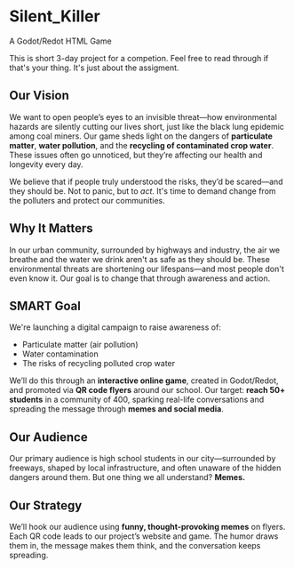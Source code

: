 
# Silent_Killer

A Godot/Redot HTML Game

This is short 3-day project for a competion. Feel free to read through if that's your thing. It's just about the assigment.

## Our Vision

We want to open people’s eyes to an invisible threat—how environmental hazards are silently cutting our lives short, just like the black lung epidemic among coal miners. Our game sheds light on the dangers of **particulate matter**, **water pollution**, and the **recycling of contaminated crop water**. These issues often go unnoticed, but they’re affecting our health and longevity every day.

We believe that if people truly understood the risks, they’d be scared—and they should be. Not to panic, but to *act*. It's time to demand change from the polluters and protect our communities.

## Why It Matters

In our urban community, surrounded by highways and industry, the air we breathe and the water we drink aren't as safe as they should be. These environmental threats are shortening our lifespans—and most people don't even know it. Our goal is to change that through awareness and action.

## SMART Goal

We're launching a digital campaign to raise awareness of:

- Particulate matter (air pollution)
- Water contamination
- The risks of recycling polluted crop water

We’ll do this through an **interactive online game**, created in Godot/Redot, and promoted via **QR code flyers** around our school. Our target: **reach 50+ students** in a community of 400, sparking real-life conversations and spreading the message through **memes and social media**.

## Our Audience

Our primary audience is high school students in our city—surrounded by freeways, shaped by local infrastructure, and often unaware of the hidden dangers around them. But one thing we all understand? **Memes.**

## Our Strategy

We’ll hook our audience using **funny, thought-provoking memes** on flyers. Each QR code leads to our project’s website and game. The humor draws them in, the message makes them think, and the conversation keeps spreading.
